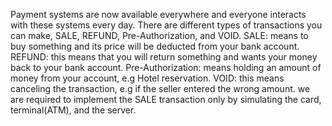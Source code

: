 Payment systems are now available everywhere and everyone interacts with these systems every day.
There are different types of transactions you can make, SALE, REFUND, Pre-Authorization, and VOID.
SALE: means to buy something and its price will be deducted from your bank account.
REFUND: this means that you will return something and wants your money back to your bank account.
Pre-Authorization: means holding an amount of money from your account, e.g Hotel reservation.
VOID: this means canceling the transaction, e.g if the seller entered the wrong amount.
we are required to implement the SALE transaction only by simulating the card, terminal(ATM), and the server.

